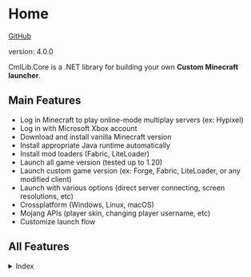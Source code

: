 # Home

[GitHub](https://github.com/CmlLib/CmlLib.Core)

version: 4.0.0

CmlLib.Core is a .NET library for building your own **Custom Minecraft launcher**.

## Main Features

* Log in Minecraft to play online-mode multiplay servers (ex: Hypixel)
* Log in with Microsoft Xbox account
* Download and install vanilla Minecraft version
* Install appropriate Java runtime automatically
* Install mod loaders (Fabric, LiteLoader)
* Launch all game version (tested up to 1.20)
* Launch custom game version (ex: Forge, Fabric, LiteLoader, or any modified client)
* Launch with various options (direct server connecting, screen resolutions, etc)
* Crossplatform (Windows, Linux, macOS)
* Mojang APIs (player skin, changing player username, etc)
* Customize launch flow

## All Features

<details>

<summary>Index</summary>

[CMLauncher.md](getting-started/CMLauncher.md "mention")

* Basic usage
* **Please read this first!**

[Sample-Code.md](resources/Sample-Code.md "mention")

* CmlLibCoreSample: simple console program
* CmlLibWinFormSample: full features

[Common-Errors.md](resources/Common-Errors.md "mention")

* Java runtime errors
* macOS / Linux errors

[MinecraftPath.md](getting-started/MinecraftPath.md "mention")

* Get default minecraft directory
* Create new minecraft directory
* Make custom minecraft directory structure

[mojang-account.md](login-and-sessions/mojang-account.md "mention")

* Get game session from mojang auth server
* Create offline game session

[Microsoft-Xbox-Live-Login.md](login-and-sessions/Microsoft-Xbox-Live-Login.md "mention")

* Login with Xbox account

[Handling-Events.md](getting-started/Handling-Events.md "mention")

* Show progress of downloading files (percentage, file count)
* Show file info of currently downloading file (file name)

[MLaunchOption.md](getting-started/MLaunchOption.md "mention")

* Maximum memory size (-Xmx), Minimum memory size (-Xms)
* Direct server connecting
* Screen resolution, Fullscreen
* Java setting

[Downloader.md](more-apis/Downloader.md "mention")

* AsyncParallelDownloader (default)
* SequenceDownloader

[FileChecker.md](more-apis/FileChecker.md "mention")

* AssetChecker, ClientChecker, LibraryChecker
* Skip file hash checking
* Skip specific game file checking
* Use file mirror server (like BMCLAPI mirror service)
* Make custom file checker

[Broken link](broken-reference "mention")

* Get version metadata list from local directory
* Get version metadata list from mojang server
* Get version metadata list from FabricMC server
* Get version metadata information (version name, type, release date, etc)
* Make custom version loader

[Broken link](broken-reference "mention")

* Get version information (version name, type, arguments, library list, asset id, etc)

[Installer](Installer/ "mention")

* Install Forge
* Install LiteLoader
* Install FabricMC

[FAQ.md](resources/FAQ.md "mention")

* Launch custom version
* Get game output (logs)
* log4j2

[Get-Minecraft-Changelogs.md](utilities/Get-Minecraft-Changelogs.md "mention")

[Licenses-and-Dependencies.md](resources/Licenses-and-Dependencies.md "mention")

</details>
